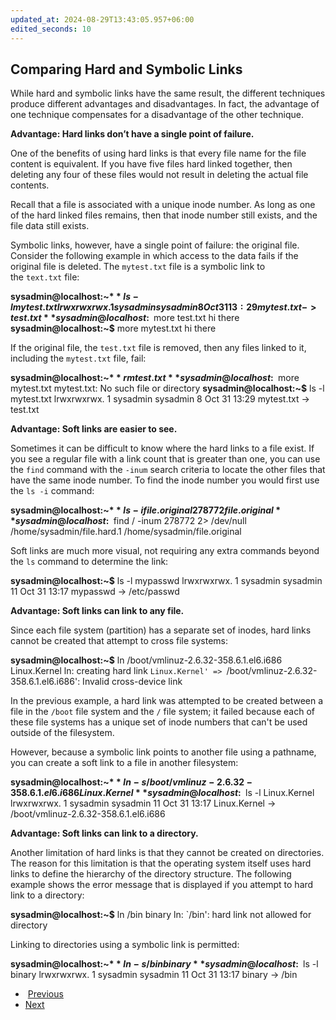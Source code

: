```yaml
---
updated_at: 2024-08-29T13:43:05.957+06:00
edited_seconds: 10
---
```

## Comparing Hard and Symbolic Links

While hard and symbolic links have the same result, the different techniques produce different advantages and disadvantages. In fact, the advantage of one technique compensates for a disadvantage of the other technique.

**Advantage: Hard links don’t have a single point of failure.**

One of the benefits of using hard links is that every file name for the file content is equivalent. If you have five files hard linked together, then deleting any four of these files would not result in deleting the actual file contents.

Recall that a file is associated with a unique inode number. As long as one of the hard linked files remains, then that inode number still exists, and the file data still exists.

Symbolic links, however, have a single point of failure: the original file. Consider the following example in which access to the data fails if the original file is deleted. The `mytest.txt` file is a symbolic link to the `text.txt` file:

**sysadmin@localhost:~$** ls -l mytest.txt
lrwxrwxrwx. 1 sysadmin sysadmin 8 Oct 31 13:29 mytest.txt -> test.txt
**sysadmin@localhost:~$** more test.txt
hi there
**sysadmin@localhost:~$** more mytest.txt
hi there

If the original file, the `test.txt` file is removed, then any files linked to it, including the `mytest.txt` file, fail:

**sysadmin@localhost:~$** rm test.txt
**sysadmin@localhost:~$** more mytest.txt
mytest.txt: No such file or directory
**sysadmin@localhost:~$** ls -l mytest.txt
lrwxrwxrwx. 1 sysadmin sysadmin 8 Oct 31 13:29 mytest.txt -> test.txt

**Advantage: Soft links are easier to see.**

Sometimes it can be difficult to know where the hard links to a file exist. If you see a regular file with a link count that is greater than one, you can use the `find` command with the `-inum` search criteria to locate the other files that have the same inode number. To find the inode number you would first use the `ls -i` command:

**sysadmin@localhost:~$** ls -i file.original 
278772 file.original
**sysadmin@localhost:~$** find / -inum 278772 2> /dev/null
/home/sysadmin/file.hard.1
/home/sysadmin/file.original

Soft links are much more visual, not requiring any extra commands beyond the `ls` command to determine the link:

**sysadmin@localhost:~$** ls -l mypasswd
lrwxrwxrwx. 1 sysadmin sysadmin 11 Oct 31 13:17 mypasswd -> /etc/passwd

**Advantage: Soft links can link to any file.**

Since each file system (partition) has a separate set of inodes, hard links cannot be created that attempt to cross file systems:

**sysadmin@localhost:~$** ln /boot/vmlinuz-2.6.32-358.6.1.el6.i686 Linux.Kernel
ln: creating hard link `Linux.Kernel' => `/boot/vmlinuz-2.6.32-358.6.1.el6.i686': Invalid cross-device link

In the previous example, a hard link was attempted to be created between a file in the `/boot` file system and the `/` file system; it failed because each of these file systems has a unique set of inode numbers that can't be used outside of the filesystem.

However, because a symbolic link points to another file using a pathname, you can create a soft link to a file in another filesystem:

**sysadmin@localhost:~$** ln -s /boot/vmlinuz-2.6.32-358.6.1.el6.i686 Linux.Kernel
**sysadmin@localhost:~$** ls -l Linux.Kernel
lrwxrwxrwx. 1 sysadmin sysadmin 11 Oct 31 13:17 Linux.Kernel -> /boot/vmlinuz-2.6.32-358.6.1.el6.i686

**Advantage: Soft links can link to a directory.**

Another limitation of hard links is that they cannot be created on directories. The reason for this limitation is that the operating system itself uses hard links to define the hierarchy of the directory structure. The following example shows the error message that is displayed if you attempt to hard link to a directory:

**sysadmin@localhost:~$** ln /bin binary
ln: `/bin': hard link not allowed for directory

Linking to directories using a symbolic link is permitted:

**sysadmin@localhost:~$** ln -s /bin binary
**sysadmin@localhost:~$** ls -l binary
lrwxrwxrwx. 1 sysadmin sysadmin 11 Oct 31 13:17 binary -> /bin

-  [Previous](https://content.netdevgroup.com/contents/linux-essentials/wmSZ35UMRf/18.5.2)
- [Next](https://content.netdevgroup.com/contents/linux-essentials/wmSZ35UMRf/)